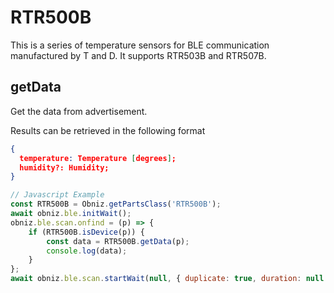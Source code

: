 # RTR500B


This is a series of temperature sensors for BLE communication manufactured by T and D.
It supports RTR503B and RTR507B.

[//]: # (![]&#40;./image.jpg&#41;)

## getData
Get the data from advertisement.

Results can be retrieved in the following format
```json
{
  temperature: Temperature [degrees];
  humidity?: Humidity;
}
````


```javascript
// Javascript Example
const RTR500B = Obniz.getPartsClass('RTR500B');
await obniz.ble.initWait();
obniz.ble.scan.onfind = (p) => {
    if (RTR500B.isDevice(p)) {
        const data = RTR500B.getData(p);
        console.log(data);
    }
};
await obniz.ble.scan.startWait(null, { duplicate: true, duration: null });
```
